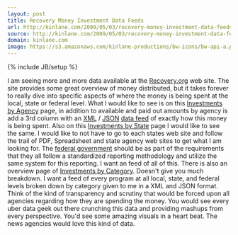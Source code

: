 ```yaml
---
layout: post
title: Recovery Money Investment Data Feeds
url: http://kinlane.com/2009/05/03/recovery-money-investment-data-feeds/
source: http://kinlane.com/2009/05/03/recovery-money-investment-data-feeds/
domain: kinlane.com
image: https://s3.amazonaws.com/kinlane-productions/bw-icons/bw-api-a.png
---
```

{% include JB/setup %}

<p>
     I am seeing more and more data available at the <a href="http://www.recovery.gov">Recovery.org</a> web site. The site provides some great overview of money distributed, but it takes forever to really dive into specific aspects of where the money is being spent at the local, state or federal level. What I would like to see is on this <a href="http://www.recovery.gov/?q=content/investments-agency">Investments by Agency</a> page, in addition to available and paid out amounts by agency is add a 3rd column with an <a class="zem_slink" title="XML" rel="wikipedia" href="http://en.wikipedia.org/wiki/XML">XML</a> / <a class="zem_slink" title="JSON" rel="wikipedia" href="http://en.wikipedia.org/wiki/JSON">JSON</a> <a class="zem_slink" title="Data feed" rel="wikipedia" href="http://en.wikipedia.org/wiki/Data_feed">data feed</a> of exactly how this money is being spent. Also on this <a href="http://www.recovery.gov/?q=content/investments-state">Investments by State</a> page I would like to see the same. I would like to not have to go to each states web site and follow the trail of PDF, Spreadsheet and state agency web sites to get what I am looking for. The <a class="zem_slink" title="Federal government of the United States" rel="wikipedia" href="http://en.wikipedia.org/wiki/Federal_government_of_the_United_States">federal government</a> should be as part of the requirements that they all follow a standardized reporting methodology and utilize the same system for this reporting. I want an feed of all of this. There is also an overview page of <a href="http://www.recovery.gov/?q=content/investments">Investments by Category</a>. Doesn't give you much breakdown. I want a feed of every program at all local, state, and federal levels broken down by category given to me in a XML and JSON format. Think of the kind of transparency and scrutiny that would be forced upon all agencies regarding how they are spending the money. You would see every uber data geek out there crunching this data and providing mashups from every perspective. You'd see some amazing visuals in a heart beat. The news agencies would love this kind of data.
</p>